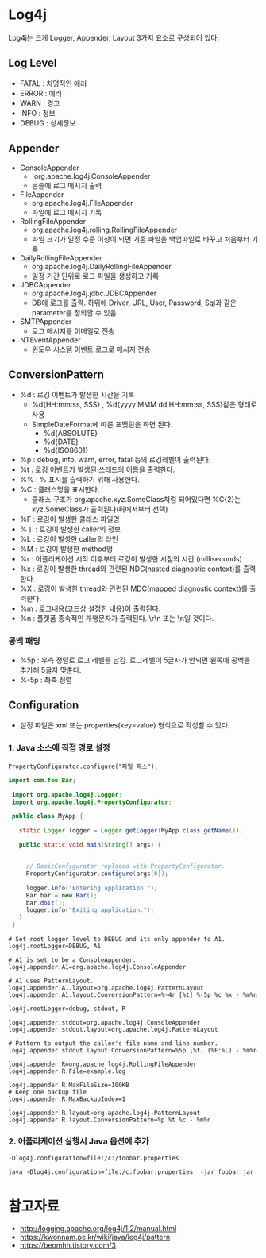 # Log4j
Log4j는 크게 Logger, Appender, Layout 3가지 요소로 구성되어 있다.

## Log Level
- FATAL : 치명적인 에러
- ERROR : 에러
- WARN : 경고
- INFO : 정보
- DEBUG : 상세정보

## Appender
- ConsoleAppender
  - `org.apache.log4j.ConsoleAppender
  - 콘솔에 로그 메시지 출력
- FileAppender
  - org.apache.log4j.FileAppender
  - 파일에 로그 메시지 기록
- RollingFileAppender
  - org.apache.log4j.rolling.RollingFileAppender
  - 파일 크기가 일정 수준 이상이 되면 기존 파일을 백업파일로 바꾸고 처음부터 기록
- DailyRollingFileAppender
  - org.apache.log4j.DailyRollingFileAppender
  - 일정 기간 단위로 로그 파일을 생성하고 기록
- JDBCAppender
  - org.apache.log4j.jdbc.JDBCAppender
  - DB에 로그를 출력. 하위에 Driver, URL, User, Password, Sql과 같은 parameter를 정의할 수 있음
- SMTPAppender
  - 로그 메시지를 이메일로 전송
- NTEventAppender
  - 윈도우 시스템 이벤트 로그로 메시지 전송

## ConversionPattern
- %d : 로깅 이벤트가 발생한 시간을 기록
  - %d{HH:mm:ss, SSS} , %d{yyyy MMM dd HH:mm:ss, SSS}같은 형태로 사용
  - SimpleDateFormat에 따른 포맷팅을 하면 된다.
    - %d{ABSOLUTE}
    - %d{DATE}
    - %d{ISO8601}
- %p : debug, info, warn, error, fatal 등의 로깅레벨이 출력된다.
- %t : 로깅 이벤트가 발생된 쓰레드의 이름을 출력한다.
- %% : % 표시를 출력하기 위해 사용한다.
- %C : 클래스명을 표시한다.
  - 클래스 구조가 org.apache.xyz.SomeClass처럼 되어있다면 %C{2}는 xyz.SomeClass가 출력된다(뒤에서부터 선택)
- %F : 로깅이 발생한 클래스 파일명
- %ㅣ : 로깅이 발생한 caller의 정보
- %L : 로깅이 발생한 caller의 라인
- %M : 로깅이 발생한 method명
- %r : 어플리케이션 시작 이후부터 로깅이 발생한 시점의 시간 (milliseconds)
- %x : 로깅이 발생한 thread와 관련된 NDC(nasted diagnostic context)를 출력한다.
- %X : 로깅이 발생한 thread와 관련된 MDC(mapped diagnostic context)를 출력한다.
- %m : 로그내용(코드상 설정한 내용)이 출력된다. 
- %n : 플랫폼 종속적인 개행문자가 출력된다. \r\n 또는 \n일 것이다.

### 공백 패딩
- %5p : 우측 정렬로 로그 레벨을 남김. 로그레벨이 5글자가 안되면 왼쪽에 공백을 추가해 5글자 맞춘다.
- %-5p : 좌측 정렬

## Configuration
- 설정 파일은 xml 또는 properties(key=value) 형식으로 작성할 수 있다.
### 1. Java 소스에 직접 경로 설정
`PropertyConfigurator.configure("파일 패스"); `
```java
import com.foo.Bar;

 import org.apache.log4j.Logger;
 import org.apache.log4j.PropertyConfigurator;

 public class MyApp {

   static Logger logger = Logger.getLogger(MyApp.class.getName());

   public static void main(String[] args) {


     // BasicConfigurator replaced with PropertyConfigurator.
     PropertyConfigurator.configure(args[0]);

     logger.info("Entering application.");
     Bar bar = new Bar();
     bar.doIt();
     logger.info("Exiting application.");
   }
 }
```

```properties
# Set root logger level to DEBUG and its only appender to A1.
log4j.rootLogger=DEBUG, A1

# A1 is set to be a ConsoleAppender.
log4j.appender.A1=org.apache.log4j.ConsoleAppender

# A1 uses PatternLayout.
log4j.appender.A1.layout=org.apache.log4j.PatternLayout
log4j.appender.A1.layout.ConversionPattern=%-4r [%t] %-5p %c %x - %m%n
```

```properties
log4j.rootLogger=debug, stdout, R

log4j.appender.stdout=org.apache.log4j.ConsoleAppender
log4j.appender.stdout.layout=org.apache.log4j.PatternLayout

# Pattern to output the caller's file name and line number.
log4j.appender.stdout.layout.ConversionPattern=%5p [%t] (%F:%L) - %m%n

log4j.appender.R=org.apache.log4j.RollingFileAppender
log4j.appender.R.File=example.log

log4j.appender.R.MaxFileSize=100KB
# Keep one backup file
log4j.appender.R.MaxBackupIndex=1

log4j.appender.R.layout=org.apache.log4j.PatternLayout
log4j.appender.R.layout.ConversionPattern=%p %t %c - %m%n
```


### 2. 어플리케이션 실행시 Java 옵션에 추가
`-Dlog4j.configuration=file:/c:/foobar.properties`

```
java -Dlog4j.configuration=file:/c:foobar.properties  -jar foobar.jar
```


# 참고자료
- http://logging.apache.org/log4j/1.2/manual.html
- https://kwonnam.pe.kr/wiki/java/log4j/pattern
- https://beomhh.tistory.com/3